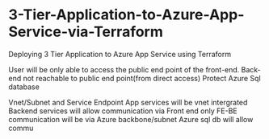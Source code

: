 # 3-Tier-Application-to-Azure-App-Service-via-Terraform
Deploying 3 Tier Application to Azure App Service using Terraform

 User will be only able to access the public end point of the front-end.
 Back-end not reachable to public end point(from direct access)
 Protect Azure Sql database

Vnet/Subnet and Service Endpoint
App services will be vnet intergrated
Backend services will allow communication via Front end only
FE-BE communication will be via Azure backbone/subnet
Azure sql db will allow commu